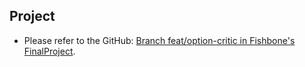 ## Project

- Please refer to the GitHub: [Branch feat/option-critic in Fishbone's FinalProject](https://github.com/eric56421/NTU-RL-Final.git).
